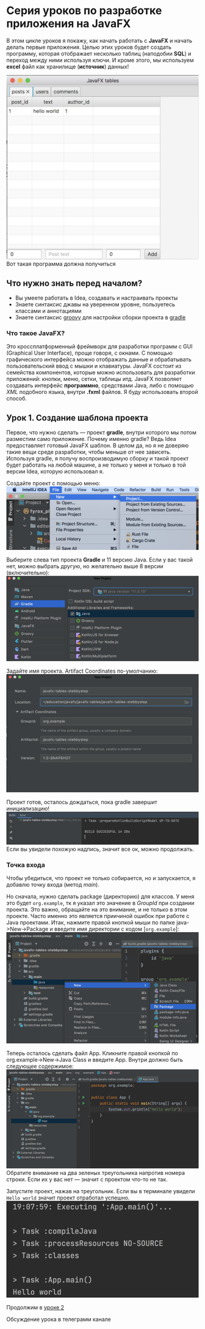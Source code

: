 # Cерия уроков по разработке приложения на JavaFX

В этом цикле уроков я покажу, как начать работать с **JavaFX** и начать делать первые приложения.
Целью этих уроков будет создать программу, которая отображает несколько таблиц (наподобии **SQL**) и переход между ними используя ключи. И кроме этого, мы используем **excel** файл как хранилище (**источник**) данных!

![Финальный результат](./docs/final-app.png)
Вот такая программа должна получиться

## Что нужно знать перед началом?

* Вы умеете работать в Idea, создавать и настраивать проекты
* Знаете синтаксис джавы на уверенном уровне, пользуетесь классами и аннотациями
* Знаете синтаксис [groovy](https://www.google.com/search?q=groovy&oq=groovy) для настройки сборки проекта в [gradle](https://www.google.com/search?q=gradle)

### Что такое JavaFX? 
Это кроссплатформенный фреймворк для разработки программ с GUI (Graphical User Interface), проще говоря, с окнами. С помощью графического интерфейса можно отображать данные и обрабатывать пользовательский ввод с мышки  и клавиатуры. JavaFX состоит из семейства компонентов, которые можно использовать для разработки приложений: кнопки, меню, сетки, таблицы итд. 
JavaFX позволяет создавать интерфейс **программно**, средствами Java, либо с помощью _XML_ подобного языка, внутри **.fxml** файлов. Я буду использовать второй способ.

## Урок 1. Создание шаблона проекта

Первое, что нужно сделать — проект **gradle**, внутри которого мы потом разместим само приложение.
Почему именно gradle? Ведь Idea предоставляет готовый JavaFX шаблон. В целом да, но я не доверяю такие вещи среде разработки, чтобы меньше от нее зависеть. Используя gradle, я получу воспроизводимую сборку и такой проект будет работать на любой машине, а не только у меня и только в той версии Idea, которую использовал я.

Создайте проект с помощью меню:
![Создание проекта в idea](./docs/idea-create-project.png)

Выберите слева тип проекта **Gradle** и 11 версию Java. Если у вас такой нет, можно выбрать другую, но желательно выше 8 версии (включительно):
![Выберите тип проекта и версию java](./docs/set-project-properties.png)

Задайте имя проекта. Artifact Coordinates по-умолчанию:
![Задайте настройки проекта](./docs/set-project-name.png)

Проект готов, осталось дождаться, пока gradle завершит инициализацию!
![Дождитесь окончания инициализации gradle](./docs/wait-for-project-ready.png)
Если вы увидели похожую надпись, значит все ок, можно продолжать.

### Точка входа

Чтобы убедиться, что проект не только собирается, но и запускается, я добавлю точку входа (метод _main_).

Но сначала, нужно сделать package (директорию) для классов. У меня это будет `org.example`, тк я указал это значение в _GroupId_ при создании проекта. Это важно, обращайте на это внимание, и не только в этом проекте. Часто именно это является приичиной ошибок при работе с Java проектами.
Итак, нажмите правой кнопкой мыши по папке java->New->Package и введите имя директории с кодом [`org.example`]:
![Создайте папку для файлов с кодом](./docs/create-project-package.png)

Теперь осталось сделать файл App. Кликните правой кнопкой по org.example->New->Java Class и введите App. Внутри должно быть следующее содержимое:
![Создайте точку входа](./docs/create-app-file.png)
Обратите внимание на два зеленых треугольника напротив номера строки. Если их у вас нет — значит с проектом что-то не так.

Запустите проект, нажав на треугольник. Если вы в терминале увидели `Hello world` значит проект отработал успешно.
![Проект успешно запустился](./docs/check-project-run.png)

Продолжим в [уроке 2](./docs/lesson2/index.md)

Обсуждение урока в телеграмм канале

